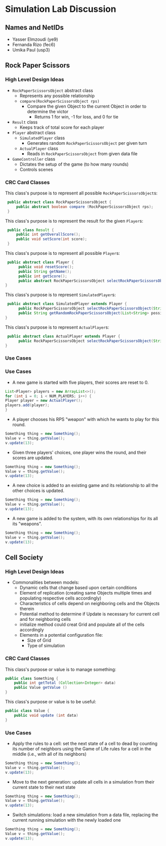 # Simulation Lab Discussion
## Names and NetIDs
- Yasser Elmzoudi (ye9)
- Fernanda Rizo (fec6)
- Umika Paul (usp3)


## Rock Paper Scissors

### High Level Design Ideas
- `RockPaperScissorsObject` abstract class
    - Represents any possible relationship
    - `compare(RockPaperScissorsObject rps)`
        - Compare the given Object to the current Object in order to determine the victor
            - Returns 1 for win, -1 for loss, and 0 for tie
- `Result` class
    - Keeps track of total score for each player
- `Player` abstract class
    - `SimulatedPlayer` class
        - Generates random `RockPaperScissorsObject` per given turn
    - `ActualPlayer` class
        - Reads in `RockPaperScissorsObject` from given data file
- `GameController` class
    - Dictates the setup of the game (to how many rounds)
    - Controls scenes 

### CRC Card Classes

This class's purpose is to represent all possible `RockPaperScissorsObject`s:
```java
 public abstract class RockPaperScissorsObject {
     public abstract boolean compare (RockPaperScissorsObject rps);
 }
```

This class's purpose is to represent the result for the given `Player`s:
```java
 public class Result {
     public int getOverallScore();
     public void setScore(int score);
 }
```
This class's purpose is to represent all possible `Player`s:
```java
 public abstract class Player {
      public void resetScore();
      public String getName();
      public int getScore();
      public abstract RockPaperScissorsObject selectRockPaperScissorsObject(String possibleRockPaperScissorsObjects);
}
```

This class's purpose is to represent `SimulatedPlayer`s:
```java
 public abstract class SimulatedPlayer extends Player {
      public RockPaperScissorsObject selectRockPaperScissorsObject(String selectedRockPaperScissorsObject);
      public String getRandomRockPaperScissorsObject(List<String> possibleRockPaperScissorsObject);
}
```

This class's purpose is to represent `ActualPlayer`s:
```java
 public abstract class ActualPlayer extends Player {
      public RockPaperScissorsObject selectRockPaperScissorsObject(String selectedRockPaperScissorsObject);
}
```

### Use Cases

### Use Cases

 * A new game is started with five players, their scores are reset to 0.
 ```java
List<Player> players = new ArrayList<>();
for (int i = 0; i < NUM_PLAYERS; i++) {
Player player = new ActualPlayer();
players.add(player);
}
 ```

 * A player chooses his RPS "weapon" with which he wants to play for this round.
 ```java
 Something thing = new Something();
 Value v = thing.getValue();
 v.update(13);
 ```

 * Given three players' choices, one player wins the round, and their scores are updated.
 ```java
 Something thing = new Something();
 Value v = thing.getValue();
 v.update(13);
 ```

 * A new choice is added to an existing game and its relationship to all the other choices is updated.
 ```java
 Something thing = new Something();
 Value v = thing.getValue();
 v.update(13);
 ```

 * A new game is added to the system, with its own relationships for its all its "weapons".
 ```java
 Something thing = new Something();
 Value v = thing.getValue();
 v.update(13);
 ```


## Cell Society

### High Level Design Ideas
- Commonalities between models:
    - Dynamic cells that change based upon certain conditions
    - Element of replication (creating same Objects multiple times and populating respective cells accordingly)
    - Characteristics of cells depend on neighboring cells and the Objects therein
    - Potential method to determine if Update is necessary for current cell and for neighboring cells
    - initialize method could creat Grid and populate all of the cells accordingly
    - Elements in a potential configuration file:
        - Size of Grid
        - Type of simulation 


### CRC Card Classes

This class's purpose or value is to manage something:
```java
public class Something {
    public int getTotal (Collection<Integer> data)
    public Value getValue ()
}
```

This class's purpose or value is to be useful:
```java
public class Value {
    public void update (int data)
}
```

### Use Cases

* Apply the rules to a cell: set the next state of a cell to dead by counting its number of neighbors using the Game of Life rules for a cell in the middle (i.e., with all of its neighbors)
```java
Something thing = new Something();
Value v = thing.getValue();
v.update(13);
```

* Move to the next generation: update all cells in a simulation from their current state to their next state
```java
Something thing = new Something();
Value v = thing.getValue();
v.update(13);
```

* Switch simulations: load a new simulation from a data file, replacing the current running simulation with the newly loaded one
```java
Something thing = new Something();
Value v = thing.getValue();
v.update(13);
```